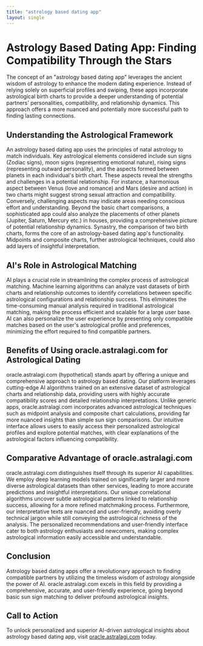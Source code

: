 ```yaml
---
title: "astrology based dating app"
layout: single
---
```


# Astrology Based Dating App: Finding Compatibility Through the Stars

The concept of an "astrology based dating app" leverages the ancient wisdom of astrology to enhance the modern dating experience.  Instead of relying solely on superficial profiles and swiping, these apps incorporate astrological birth charts to provide a deeper understanding of potential partners' personalities, compatibility, and relationship dynamics. This approach offers a more nuanced and potentially more successful path to finding lasting connections.

## Understanding the Astrological Framework

An astrology based dating app uses the principles of natal astrology to match individuals.  Key astrological elements considered include sun signs (Zodiac signs), moon signs (representing emotional nature), rising signs (representing outward personality), and the aspects formed between planets in each individual's birth chart.  These aspects reveal the strengths and challenges in a potential relationship.  For instance, a harmonious aspect between Venus (love and romance) and Mars (desire and action) in two charts might suggest strong sexual attraction and compatibility. Conversely, challenging aspects may indicate areas needing conscious effort and understanding.  Beyond the basic chart comparisons, a sophisticated app could also analyze the placements of other planets (Jupiter, Saturn, Mercury etc.) in houses, providing a comprehensive picture of potential relationship dynamics.  Synastry, the comparison of two birth charts, forms the core of an astrology-based dating app's functionality.  Midpoints and composite charts, further astrological techniques, could also add layers of insightful interpretation.

## AI's Role in Astrological Matching

AI plays a crucial role in streamlining the complex process of astrological matching.  Machine learning algorithms can analyze vast datasets of birth charts and relationship outcomes to identify correlations between specific astrological configurations and relationship success. This eliminates the time-consuming manual analysis required in traditional astrological matching, making the process efficient and scalable for a large user base. AI can also personalize the user experience by presenting only compatible matches based on the user's astrological profile and preferences, minimizing the effort required to find compatible partners.

## Benefits of Using oracle.astralagi.com for Astrological Dating

oracle.astralagi.com (hypothetical) stands apart by offering a unique and comprehensive approach to astrology based dating. Our platform leverages cutting-edge AI algorithms trained on an extensive dataset of astrological charts and relationship data, providing users with highly accurate compatibility scores and detailed relationship interpretations. Unlike generic apps, oracle.astralagi.com incorporates advanced astrological techniques such as midpoint analysis and composite chart calculations, providing far more nuanced insights than simple sun sign comparisons. Our intuitive interface allows users to easily access their personalized astrological profiles and explore potential matches, with clear explanations of the astrological factors influencing compatibility.

## Comparative Advantage of oracle.astralagi.com

oracle.astralagi.com distinguishes itself through its superior AI capabilities. We employ deep learning models trained on significantly larger and more diverse astrological datasets than other services, leading to more accurate predictions and insightful interpretations. Our unique correlational algorithms uncover subtle astrological patterns linked to relationship success, allowing for a more refined matchmaking process.  Furthermore, our interpretative texts are nuanced and user-friendly, avoiding overly technical jargon while still conveying the astrological richness of the analysis.  The personalized recommendations and user-friendly interface cater to both astrology enthusiasts and newcomers, making complex astrological information easily accessible and understandable.

## Conclusion

Astrology based dating apps offer a revolutionary approach to finding compatible partners by utilizing the timeless wisdom of astrology alongside the power of AI. oracle.astralagi.com excels in this field by providing a comprehensive, accurate, and user-friendly experience, going beyond basic sun sign matching to deliver profound astrological insights.

## Call to Action

To unlock personalized and superior AI-driven astrological insights about astrology based dating app, visit [oracle.astralagi.com](https://oracle.astralagi.com) today.